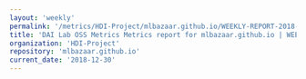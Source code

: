 ```yaml
---
layout: 'weekly'
permalink: '/metrics/HDI-Project/mlbazaar.github.io/WEEKLY-REPORT-2018-12-30'
title: 'DAI Lab OSS Metrics Metrics report for mlbazaar.github.io | WEEKLY-REPORT-2018-12-30'
organization: 'HDI-Project'
repository: 'mlbazaar.github.io'
current_date: '2018-12-30'
---
```

